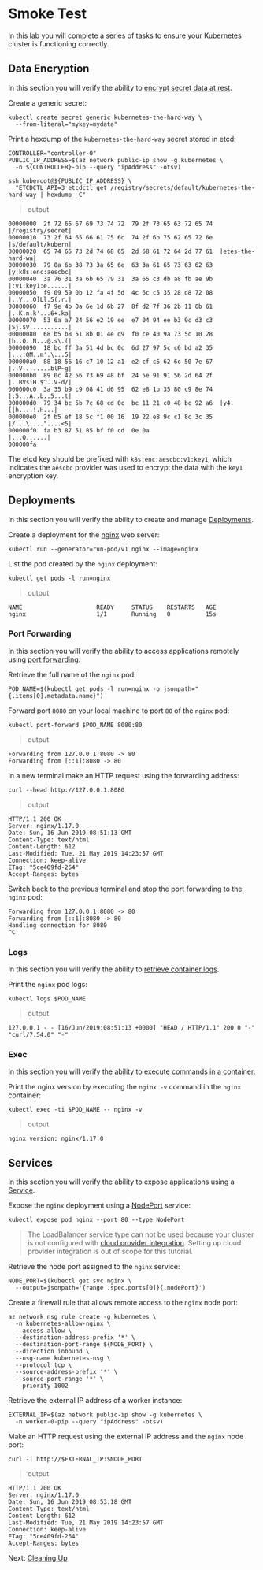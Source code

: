 # Smoke Test

In this lab you will complete a series of tasks to ensure your Kubernetes cluster is functioning correctly.

## Data Encryption

In this section you will verify the ability to [encrypt secret data at rest](https://kubernetes.io/docs/tasks/administer-cluster/encrypt-data/#verifying-that-data-is-encrypted).

Create a generic secret:

```shell
kubectl create secret generic kubernetes-the-hard-way \
  --from-literal="mykey=mydata"
```

Print a hexdump of the `kubernetes-the-hard-way` secret stored in etcd:

```shell
CONTROLLER="controller-0"
PUBLIC_IP_ADDRESS=$(az network public-ip show -g kubernetes \
  -n ${CONTROLLER}-pip --query "ipAddress" -otsv)

ssh kuberoot@${PUBLIC_IP_ADDRESS} \
  "ETCDCTL_API=3 etcdctl get /registry/secrets/default/kubernetes-the-hard-way | hexdump -C"
```

> output

```shell
00000000  2f 72 65 67 69 73 74 72  79 2f 73 65 63 72 65 74  |/registry/secret|
00000010  73 2f 64 65 66 61 75 6c  74 2f 6b 75 62 65 72 6e  |s/default/kubern|
00000020  65 74 65 73 2d 74 68 65  2d 68 61 72 64 2d 77 61  |etes-the-hard-wa|
00000030  79 0a 6b 38 73 3a 65 6e  63 3a 61 65 73 63 62 63  |y.k8s:enc:aescbc|
00000040  3a 76 31 3a 6b 65 79 31  3a 65 c3 db a8 fb ae 9b  |:v1:key1:e......|
00000050  f9 09 59 0b 12 fa 4f 5d  4c 6c c5 35 28 d8 72 08  |..Y...O]Ll.5(.r.|
00000060  f7 9e 4b 0a 6e 1d 6b 27  8f d2 7f 36 2b 11 6b 61  |..K.n.k'...6+.ka|
00000070  53 6a a7 24 56 e2 19 ee  e7 04 94 ee b3 9c d3 c3  |Sj.$V...........|
00000080  68 b5 b8 51 8b 01 4e d9  f0 ce 40 9a 73 5c 10 28  |h..Q..N...@.s\.(|
00000090  18 bc ff 3a 51 4d bc 0c  6d 27 97 5c c6 bd a2 35  |...:QM..m'.\...5|
000000a0  88 18 56 16 c7 10 12 a1  e2 cf c5 62 6c 50 7e 67  |..V........blP~g|
000000b0  89 0c 42 56 73 69 48 bf  24 5e 91 91 56 2d 64 2f  |..BVsiH.$^..V-d/|
000000c0  3a 35 b9 c9 08 41 d6 95  62 e8 1b 35 80 c9 8e 74  |:5...A..b..5...t|
000000d0  79 34 bc 5b 7c 68 cd 0c  bc 11 21 c0 48 bc 92 a6  |y4.[|h....!.H...|
000000e0  2f b5 ef 18 5c f1 00 16  19 22 e8 9c c1 8c 3c 35  |/...\...."....<5|
000000f0  fa b3 87 51 85 bf f0 cd  0e 0a                    |...Q......|
000000fa
```

The etcd key should be prefixed with `k8s:enc:aescbc:v1:key1`, which indicates the `aescbc` provider was used to encrypt the data with the `key1` encryption key.

## Deployments

In this section you will verify the ability to create and manage [Deployments](https://kubernetes.io/docs/concepts/workloads/controllers/deployment/).

Create a deployment for the [nginx](https://nginx.org/en/) web server:

```shell
kubectl run --generator=run-pod/v1 nginx --image=nginx
```

List the pod created by the `nginx` deployment:

```shell
kubectl get pods -l run=nginx
```

> output

```shell
NAME                     READY     STATUS    RESTARTS   AGE
nginx                    1/1       Running   0          15s
```

### Port Forwarding

In this section you will verify the ability to access applications remotely using [port forwarding](https://kubernetes.io/docs/tasks/access-application-cluster/port-forward-access-application-cluster/).

Retrieve the full name of the `nginx` pod:

```shell
POD_NAME=$(kubectl get pods -l run=nginx -o jsonpath="{.items[0].metadata.name}")
```

Forward port `8080` on your local machine to port `80` of the `nginx` pod:

```shell
kubectl port-forward $POD_NAME 8080:80
```

> output

```shell
Forwarding from 127.0.0.1:8080 -> 80
Forwarding from [::1]:8080 -> 80
```

In a new terminal make an HTTP request using the forwarding address:

```shell
curl --head http://127.0.0.1:8080
```

> output

```shell
HTTP/1.1 200 OK
Server: nginx/1.17.0
Date: Sun, 16 Jun 2019 08:51:13 GMT
Content-Type: text/html
Content-Length: 612
Last-Modified: Tue, 21 May 2019 14:23:57 GMT
Connection: keep-alive
ETag: "5ce409fd-264"
Accept-Ranges: bytes
```

Switch back to the previous terminal and stop the port forwarding to the `nginx` pod:

```shell
Forwarding from 127.0.0.1:8080 -> 80
Forwarding from [::1]:8080 -> 80
Handling connection for 8080
^C
```

### Logs

In this section you will verify the ability to [retrieve container logs](https://kubernetes.io/docs/concepts/cluster-administration/logging/).

Print the `nginx` pod logs:

```shell
kubectl logs $POD_NAME
```

> output

```shell
127.0.0.1 - - [16/Jun/2019:08:51:13 +0000] "HEAD / HTTP/1.1" 200 0 "-" "curl/7.54.0" "-"
```

### Exec

In this section you will verify the ability to [execute commands in a container](https://kubernetes.io/docs/tasks/debug-application-cluster/get-shell-running-container/#running-individual-commands-in-a-container).

Print the nginx version by executing the `nginx -v` command in the `nginx` container:

```shell
kubectl exec -ti $POD_NAME -- nginx -v
```

> output

```shell
nginx version: nginx/1.17.0
```

## Services

In this section you will verify the ability to expose applications using a [Service](https://kubernetes.io/docs/concepts/services-networking/service/).

Expose the `nginx` deployment using a [NodePort](https://kubernetes.io/docs/concepts/services-networking/service/#type-nodeport) service:

```shell
kubectl expose pod nginx --port 80 --type NodePort
```

> The LoadBalancer service type can not be used because your cluster is not configured with [cloud provider integration](https://kubernetes.io/docs/getting-started-guides/scratch/#cloud-provider). Setting up cloud provider integration is out of scope for this tutorial.

Retrieve the node port assigned to the `nginx` service:

```shell
NODE_PORT=$(kubectl get svc nginx \
  --output=jsonpath='{range .spec.ports[0]}{.nodePort}')
```

Create a firewall rule that allows remote access to the `nginx` node port:

```shell
az network nsg rule create -g kubernetes \
  -n kubernetes-allow-nginx \
  --access allow \
  --destination-address-prefix '*' \
  --destination-port-range ${NODE_PORT} \
  --direction inbound \
  --nsg-name kubernetes-nsg \
  --protocol tcp \
  --source-address-prefix '*' \
  --source-port-range '*' \
  --priority 1002
```

Retrieve the external IP address of a worker instance:

```shell
EXTERNAL_IP=$(az network public-ip show -g kubernetes \
  -n worker-0-pip --query "ipAddress" -otsv)
```

Make an HTTP request using the external IP address and the `nginx` node port:

```shell
curl -I http://$EXTERNAL_IP:$NODE_PORT
```

> output

```shell
HTTP/1.1 200 OK
Server: nginx/1.17.0
Date: Sun, 16 Jun 2019 08:53:18 GMT
Content-Type: text/html
Content-Length: 612
Last-Modified: Tue, 21 May 2019 14:23:57 GMT
Connection: keep-alive
ETag: "5ce409fd-264"
Accept-Ranges: bytes
```

Next: [Cleaning Up](14-cleanup.md)
